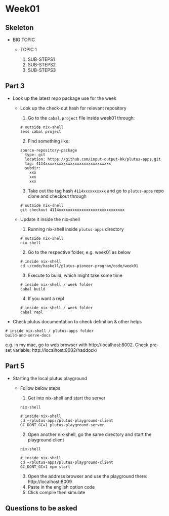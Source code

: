 # Week01

## Skeleton
* BIG TOPIC

  * TOPIC 1

    1. SUB-STEPS1
    2. SUB-STEPS2
    3. SUB-STEPS3

## Part 3
* Look up the latest repo package use for the week

  *  Look up the check-out hash for relevant repository
  
      1. Go to the `cabal.project` file inside week01 through:
      ```
      # outside nix-shell
      less cabal project
      ```
      2. Find something like:
      ```
      source-repository-package
        type: git
        location: https://github.com/input-output-hk/plutus-apps.git
        tag: 4114xxxxxxxxxxxxxxxxxxxxxxxxxxxxx
        subdir:
          xxx
          xxx
          xxx
      ```
      3. Take out the tag hash `4114xxxxxxxxxx` and go to `plutus-apps` repo clone and checkout through
      ```
      # outside nix-shell
      git checkout 4114xxxxxxxxxxxxxxxxxxxxxxxxxxxxx
      ```

  * Update it inside the nix-shell
  
      1. Running nix-shell inside `plutus-apps` directory
      ```
      # outside nix-shell
      nix-shell
      ```
      
      2. Go to the respective folder, e.g. week01 as below 
      ```
      # inside nix-shell
      cd ~/code/haskell/plutus-pioneer-program/code/week01
      ```
      
      3. Execute to build, which might take some time
      ```
      # inside nix-shell / week folder
      cabal build
      ```
      
      4. If you want a repl
      ```
      # inside nix-shell / week folder
      cabal repl
      ```
      
* Check plutus documentation to check definition & other helps

```
# inside nix-shell / plutus-apps folder
build-and-serve-docs
```

e.g. in my mac, go to web browser with http://localhost:8002. Check pre-set variable: http://localhost:8002/haddock/

## Part 5

* Starting the local plutus playground

  * Follow below steps

    1. Get into nix-shell and start the server
    ```
    nix-shell
    
    # inside nix-shell
    cd ~/plutus-apps/plutus-playground-client
    GC_DONT_GC=1 plutus-playground-server   
    ```
    2. Open another nix-shell, go the same directory and start the playground client
    ```
    nix-shell
    
    # inside nix-shell
    cd ~/plutus-apps/plutus-playground-client
    GC_DONT_GC=1 npm start
    ```

    3. Open the address browser and use the playground there: http://localhost:8009
    4. Paste in the english option code
    5. Click compile then simulate


## Questions to be asked
